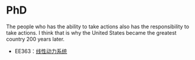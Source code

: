 # PhD

The people who has the ability to take actions also has the responsibility to take actions. 
I think that is why the United States became the greatest country 200 years later. 

- EE363：[线性动力系统](stanford.edu/class/ee363)

